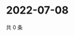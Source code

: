 # 2022-07-08

共 0 条

<!-- BEGIN WEIBO -->
<!-- 最后更新时间 Fri Jul 08 2022 14:20:42 GMT+0800 (China Standard Time) -->

<!-- END WEIBO -->
